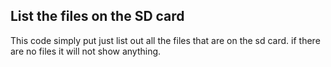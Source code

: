 ## List the files on the SD card

This code simply put just list out all the files that are on the sd card. if there are no files it will not show anything.